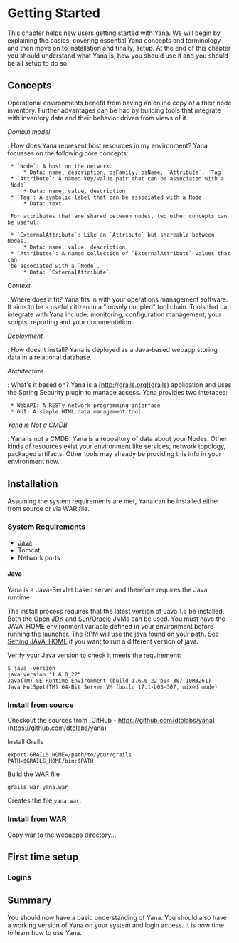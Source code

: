 # Getting Started

This chapter helps new users getting started with Yana. We will begin
by explaining the basics, covering essential Yana concepts and
terminology and then move on to installation and finally, setup.
At the end of this chapter you should understand what Yana is, how
you should use it and you should be all setup to do so.

## Concepts

Operational environments benefit from having an online copy of
a their node inventory. Further advantages can be had by 
building tools that integrate with inventory data and their
behavior driven from views of it.

*Domain model*

:    How does Yana represent host resources in my environment?
     Yana focusses on the following core concepts:

     * `Node`: A host on the network.
         * Data: name, description, osFamily, osName, `Attribute`, `Tag`
     * `Attribute`: A named key/value pair that can be associated with a `Node`
         * Data: name, value, description
     * `Tag`: A symbolic label that can be associated with a Node
         * Data: text

     For attributes that are shared between nodes, two other concepts can be useful:
     
     * `ExternalAttribute`: Like an `Attribute` but shareable between Nodes.
         * Data: name, value, description
     * `Attributes`: A named collection of `ExternalAttribute` values that can
     be associated with a `Node`.
         * Data: `ExternalAttribute`

	
*Context*

:    Where does it fit? Yana fits in with your operations management software.
     It aims to be a useful citizen in a "loosely coupled" tool chain.
     Tools that can integrate with Yana include: monitoring, configuration
     management, your scripts, reporting and your documentation.

*Deployment*

:    How does it install? Yana is deployed as a Java-based webapp
     storing data in a relational database. 

*Architecture*

:    What's it based on? Yana is a [http://grails.org](grails) application and
     uses the Spring Security plugin to manage access. 
     Yana provides two interaces:
     
     * WebAPI: A RESTy network programming interface 
     * GUI: A simple HTML data management tool

*Yana is Not a CMDB*

:    Yana is not a CMDB. Yana is a repository of data about your Nodes.
     Other kinds of resources exist your environment like services,
     network topology, packaged artifacts. Other tools
     may already be providing this info in your environment now.

## Installation

Assuming the system requirements are met, Yana can be installed
either from source or via WAR file.

### System Requirements

* [Java](#Java)
* Tomcat
* Network ports

#### Java

Yana is a Java-Servlet based server and therefore requires the Java
runtime.

The install process requires that the latest version of Java 1.6
be installed. Both the [Open JDK](http://openjdk.java.net/) and 
[Sun/Oracle](http://java.com/) JVMs can be used.
You must have the JAVA_HOME environment variable defined
in your environment before running the launcher.  The RPM will 
use the java found on your path. See [Setting JAVA_HOME](#setting-java_home) 
if you want to run a different version of java.

Verify your Java version to check it meets the requirement:

    $ java -version
    java version "1.6.0_22"
    Java(TM) SE Runtime Environment (build 1.6.0_22-b04-307-10M3261)
    Java HotSpot(TM) 64-Bit Server VM (build 17.1-b03-307, mixed mode)

### Install from source

Checkout the sources from [GitHub - https://github.com/dtolabs/yana](https://github.com/dtolabs/yana)

Install Grails
    
    export GRAILS_HOME=/path/to/your/grails
    PATH=$GRAILS_HOME/bin:$PATH
    
Build the WAR file

    grails war yana.war

Creates the file `yana.war`.

### Install from WAR

Copy war to the webapps directory...

## First time setup

### Logins

## Summary

You should now have a basic understanding of Yana. You
should also have a working version of Yana on your system
and login access. It is now time to learn how to use Yana.

  


